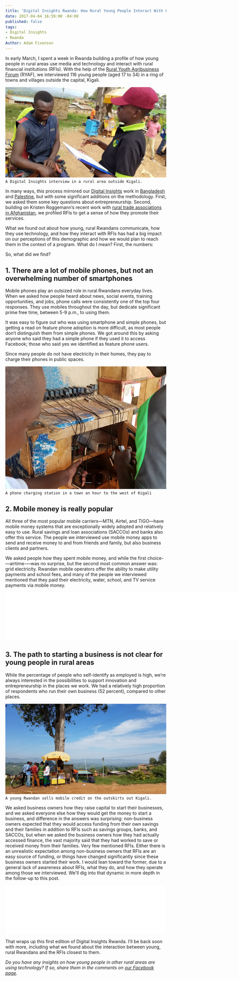 ```yaml
---
title: 'Digital Insights Rwanda: How Rural Young People Interact With Financial Institutions'
date: 2017-04-04 16:59:00 -04:00
published: false
tags:
- Digital Insights
- Rwanda
Author: Adam Fivenson
---
```


In early March, I spent a week in Rwanda building a profile of how young people in rural areas use media and technology and interact with rural financial institutions (RFIs). With the help of the [Rural Youth Agribusiness Forum](https://www.facebook.com/RYAF2016/) (RYAF), we interviewed 116 young people (aged 17 to 34) in a ring of towns and villages outside the capital, Kigali.

![header-5c6d35.jpg](/uploads/header-5c6d35.jpg)
`A Digital Insights interview in a rural area outside Kigali.`

<!--more-->

In many ways, this process mirrored our [Digital Insights](https://dai-global-digital.com/tags/?tag=digital-insights) work in [Bangladesh](https://dai-global-digital.com/digital-insights-bangladesh-how-urban-youth-stay-connected.html) and [Palestine](https://dai-global-digital.com/consumer-insights-palestine-e-governance-readiness.html), but with some significant additions on the methodology. First, we asked them some key questions about entrepreneurship. Second, building on Kristen Roggemann’s recent work with [rural trade associations in Afghanistan](https://dai-global-digital.com/ecosystem-insights-afghanistan.html), we profiled RFIs to get a sense of how they promote their services.

What we found out about how young, rural Rwandans communicate, how they use technology, and how they interact with RFIs has had a big impact on our perceptions of this demographic and how we would plan to reach them in the context of a program. What do I mean? First, the numbers:

<script id="infogram_0_copy_occupation_1" title="Copy: Occupation 1" src="//e.infogr.am/js/dist/embed.js?Dhx" type="text/javascript"></script>

<script id="infogram_0_demo-653176855653" title="Demo" src="//e.infogr.am/js/dist/embed.js?jwu" type="text/javascript"></script>

So, what did we find?

## 1. There are a lot of mobile phones, but not an overwhelming number of smartphones

Mobile phones play an outsized role in rural Rwandans everyday lives. When we asked how people heard about news, social events, training opportunities, and jobs, phone calls were consistently one of the top four responses. They use mobiles throughout the day, but dedicate significant prime free time, between 5-9 p.m., to using them.

<script id="infogram_0_phone_info-676983" title="Phone info" src="//e.infogr.am/js/dist/embed.js?mW2" type="text/javascript"></script>

It was easy to figure out who was using smartphone and simple phones, but getting a read on feature phone adoption is more difficult, as most people don’t distinguish them from simple phones. We got around this by asking anyone who said they had a simple phone if they used it to access Facebook; those who said yes we identified as feature phone users.

Since many people do not have electricity in their homes, they pay to charge their phones in public spaces.

![charger.png](/uploads/charger.png)
`A phone charging station in a town an hour to the west of Kigali`

## 2. Mobile money is really popular

<script id="infogram_0_mobile_money-3979" title="Mobile money" src="//e.infogr.am/js/dist/embed.js?3NX" type="text/javascript"></script>

All three of the most popular mobile carriers—MTN, Airtel, and TIGO—have mobile money systems that are exceptionally widely adopted and relatively easy to use. Rural savings and loan associations (SACCOs) and banks also offer this service. The people we interviewed use mobile money apps to send and receive money to and from friends and family, but also business clients and partners. 

<script id="infogram_0_mobile_money-3979" title="Mobile money" src="//e.infogr.am/js/dist/embed.js?3NX" type="text/javascript"></script>

We asked people how they spent mobile money, and while the first choice-—airtime-—was no surprise, but the second most common answer was: grid electricity. Rwandan mobile operators offer the ability to make utility payments and school fees, and many of the people we interviewed mentioned that they paid their electricity, water, school, and TV service payments via mobile money.

<iframe allowfullscreen src="//e.infogr.am/mobile_money_for_what?src=embed" title="Mobile money for what?" width="900" height="" scrolling="no" frameborder="0" style="border:none;"></iframe>

## 3. The path to starting a business is not clear for young people in rural areas

While the percentage of people who self-identify as employed is high, we’re always interested in the possibilities to support innovation and entrepreneurship in the places we work. We had a relatively high proportion of respondents who run their own business (52 percent), compared to other places.

![20170304_093002.jpg](/uploads/20170304_093002.jpg)
`A young Rwandan sells mobile credit on the outskirts out Kigali.`

We asked business owners how they raise capital to start their businesses, and we asked everyone else how they would get the money to start a business, and difference in the answers was surprising: non-business owners expected that they would access funding from their own savings and their families in addition to RFIs such as savings groups, banks, and SACCOs, but when we asked the business owners how they had actually accessed finance, the vast majority said that they had worked to save or received money from their families. Very few mentioned RFIs. Either there is an unrealistic expectation among non-business owners that RFIs are an easy source of funding, or things have changed significantly since these business owners started their work. I would lean toward the former, due to a general lack of awareness about RFIs, what they do, and how they operate among those we interviewed. We'll dig into that dynamic in more depth in the follow-up to this post.

<iframe allowfullscreen src="//e.infogr.am/finance-449936630?src=embed" title="finance" width="500" height="" scrolling="no" frameborder="0" style="border:none;"></iframe>

That wraps up this first edition of Digital Insights Rwanda. I’ll be back soon with more, including what we found about the interaction between young, rural Rwandans and the RFIs closest to them.

*Do you have any insights on how young people in other rural areas are using technology? If so, share them in the comments on [our Facebook page](https://www.facebook.com/DAIGlobal/).*